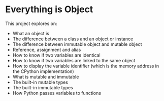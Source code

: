 # Everything is Object
This project explores on:

* What an object is
* The difference between a class and an object or instance
* The difference between immutable object and mutable object
* Reference, assignment and alias
* How to know if two variables are identical
* How to know if two variables are linked to the same object
* How to display the variable identifier (which is the memory address in the CPython implementation)
* What is mutable and immutable
* The built-in mutable types
* The built-in immutable types
* How Python passes variables to functions
